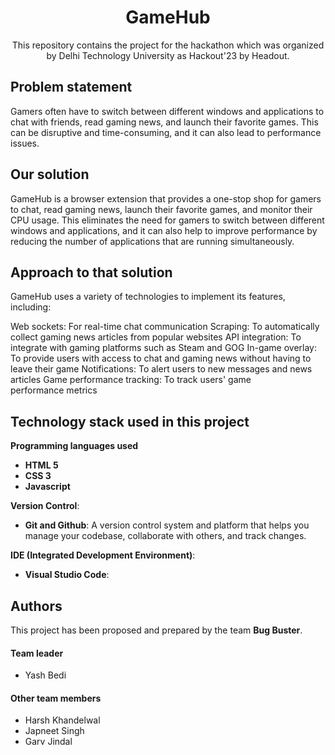 <div align="center">
<h1>GameHub</h1>
This repository contains the project for the hackathon which was organized by Delhi Technology University as Hackout'23 by Headout.
</div>

## Problem statement
Gamers often have to switch between different windows and applications to chat with friends, read gaming news, and launch their favorite games. This can be disruptive and time-consuming, and it can also lead to performance issues.

## Our solution
GameHub is a browser extension that provides a one-stop shop for gamers to chat, read gaming news, launch their favorite games, and monitor their CPU usage. This eliminates the need for gamers to switch between different windows and applications, and it can also help to improve performance by reducing the number of applications that are running simultaneously.

## Approach to that solution
GameHub uses a variety of technologies to implement its features, including:

Web sockets: For real-time chat communication
Scraping: To automatically collect gaming news articles from popular websites
API integration: To integrate with gaming platforms such as Steam and GOG
In-game overlay: To provide users with access to chat and gaming news without having to leave their game
Notifications: To alert users to new messages and news articles
Game performance tracking: To track users' game performance metrics
## Technology stack used in this project
**Programming languages used**
- **HTML 5**
- **CSS 3**
- **Javascript**

**Version Control**:
- **Git and Github**: A version control system and platform that helps you manage your codebase, collaborate with others, and track changes.

**IDE (Integrated Development Environment)**:
- **Visual Studio Code**: 

## Authors
This project has been proposed and prepared by the team **Bug Buster**.
#### Team leader
* Yash Bedi
#### Other team members
* Harsh Khandelwal
* Japneet Singh
* Garv Jindal
